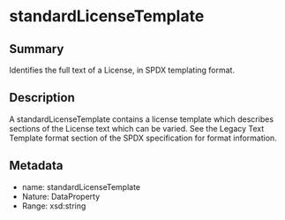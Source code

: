 <!-- Automatically generated by spec-parser v2.0.0 on 2023-12-27T15:02:03.969017+00:00 -->
<!-- SPDX-License-Identifier: Community-Spec-1.0 -->

# standardLicenseTemplate

## Summary

Identifies the full text of a License, in SPDX templating format.


## Description

A standardLicenseTemplate contains a license template which describes
sections of the License text which can be varied. See the Legacy Text Template
format section of the SPDX specification for format information.


## Metadata

- name: standardLicenseTemplate
- Nature: DataProperty
- Range: xsd:string




